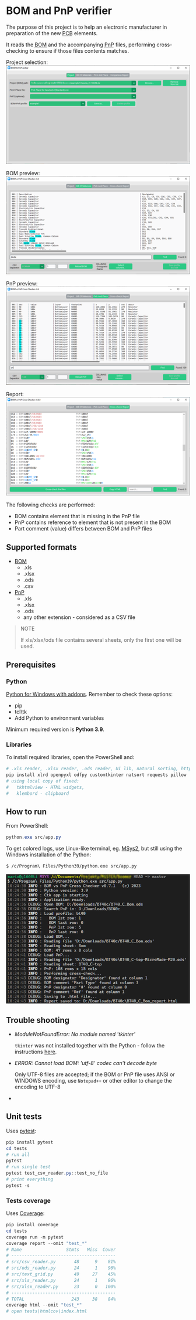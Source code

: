 # BOM and PnP verifier

The purpose of this project is to help an electronic manufacturer in preparation of the new <abbr title="Printed Circuit Board">PCB</abbr> elements.

It reads the <abbr title="Bill Of Materials">BOM</abbr> and the accompanying <abbr title="Pick And Place">PnP</abbr> files, performing cross-checking to ensure if those files contents matches.

Project selection:
![sshot1](doc/sshot1.png)

BOM preview:
![sshot2](doc/sshot2.png)

PnP preview:
![sshot3](doc/sshot3.png)

Report:
![sshot4](doc/sshot4.png)

The following checks are performed:

* BOM contains element that is missing in the PnP file
* PnP contains reference to element that is not present in the BOM
* Part comment (value) differs between BOM and PnP files

## Supported formats

* [BOM](. "Bill Of Materials")
  * .xls
  * .xlsx
  * .ods
  * .csv
* [PnP](. "Pick And Place")
  * .xls
  * .xlsx
  * .ods
  * any other extension - considered as a CSV file

> NOTE
>
> If xls/xlsx/ods file contains several sheets, only the first one will be used.

## Prerequisites

### Python

[Python for Windows with addons](https://www.python.org/).
Remember to check these options:

* pip
* tcl\tk
* Add Python to environment variables

Minimum required version is **Python 3.9**.

### Libraries

To install required libraries, open the PowerShell and:

```ps1
# .xls reader, .xlsx reader, .ods reader, UI lib, natural sorting, http requests, image formats
pip install xlrd openpyxl odfpy customtkinter natsort requests pillow
# using local copy of fixed:
#   tkhtmlview - HTML widgets,
#   klembord - clipboard
```

## How to run

From PowerShell:

```ps1
python.exe src/app.py
```

To get colored logs, use Linux-like terminal, eg. [MSys2](msys2.org/), but still using the Windows installation of the Python:

```sh
$ /c/Program\ Files/Python39/python.exe src/app.py
```

![msys2con](doc/msys2-console.png)

## Trouble shooting

* *ModuleNotFoundError: No module named 'tkinter'*

  `tkinter` was not installed together with the Python -
  follow the instructions [here](https://bobbyhadz.com/blog/python-no-module-named-tkinter).
* *ERROR: Cannot load BOM: 'utf-8' codec can't decode byte*

  Only UTF-8 files are accepted; if the BOM or PnP file uses ANSI or WINDOWS encoding, use `Notepad++` or other editor to change the encoding to UTF-8
*

## Unit tests

Uses [pytest](https://docs.pytest.org/en/latest/):

```ps1
pip install pytest
cd tests
# run all
pytest
# run single test
pytest test_csv_reader.py::test_no_file
# print everything
pytest -s
```

### Tests coverage

Uses [Coverage](https://coverage.readthedocs.io/en/):

```ps1
pip install coverage
cd tests
coverage run -m pytest
coverage report --omit "test_*"
# Name                 Stmts   Miss  Cover
# ----------------------------------------
# src/csv_reader.py       48      9    81%
# src/ods_reader.py       24      1    96%
# src/text_grid.py        49     27    45%
# src/xls_reader.py       24      1    96%
# src/xlsx_reader.py      23      0   100%
# ----------------------------------------
# TOTAL                  243     38    84%
coverage html --omit "test_*"
# open tests\htmlcov\index.html
```
